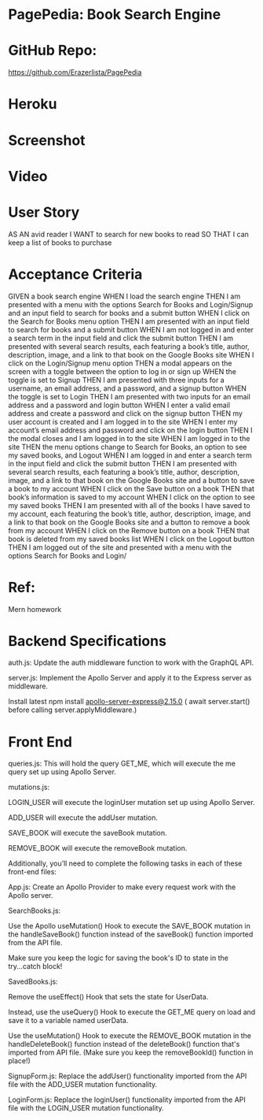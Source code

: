 # PagePedia: Book Search Engine

# GitHub Repo:

https://github.com/Erazerlista/PagePedia

# Heroku

# Screenshot

# Video

# User Story

AS AN avid reader
I WANT to search for new books to read
SO THAT I can keep a list of books to purchase

# Acceptance Criteria

GIVEN a book search engine
WHEN I load the search engine
THEN I am presented with a menu with the options Search for Books and Login/Signup and an input field to search for books and a submit button
WHEN I click on the Search for Books menu option
THEN I am presented with an input field to search for books and a submit button
WHEN I am not logged in and enter a search term in the input field and click the submit button
THEN I am presented with several search results, each featuring a book’s title, author, description, image, and a link to that book on the Google Books site
WHEN I click on the Login/Signup menu option
THEN a modal appears on the screen with a toggle between the option to log in or sign up
WHEN the toggle is set to Signup
THEN I am presented with three inputs for a username, an email address, and a password, and a signup button
WHEN the toggle is set to Login
THEN I am presented with two inputs for an email address and a password and login button
WHEN I enter a valid email address and create a password and click on the signup button
THEN my user account is created and I am logged in to the site
WHEN I enter my account’s email address and password and click on the login button
THEN I the modal closes and I am logged in to the site
WHEN I am logged in to the site
THEN the menu options change to Search for Books, an option to see my saved books, and Logout
WHEN I am logged in and enter a search term in the input field and click the submit button
THEN I am presented with several search results, each featuring a book’s title, author, description, image, and a link to that book on the Google Books site and a button to save a book to my account
WHEN I click on the Save button on a book
THEN that book’s information is saved to my account
WHEN I click on the option to see my saved books
THEN I am presented with all of the books I have saved to my account, each featuring the book’s title, author, description, image, and a link to that book on the Google Books site and a button to remove a book from my account
WHEN I click on the Remove button on a book
THEN that book is deleted from my saved books list
WHEN I click on the Logout button
THEN I am logged out of the site and presented with a menu with the options Search for Books and Login/

# Ref:

Mern homework

# Backend Specifications

auth.js: Update the auth middleware function to work with the GraphQL API.

server.js: Implement the Apollo Server and apply it to the Express server as middleware.

Install latest npm install apollo-server-express@2.15.0
( await server.start() before calling server.applyMiddleware.)

# Front End

queries.js: This will hold the query GET_ME, which will execute the me query set up using Apollo Server.

mutations.js:

LOGIN_USER will execute the loginUser mutation set up using Apollo Server.

ADD_USER will execute the addUser mutation.

SAVE_BOOK will execute the saveBook mutation.

REMOVE_BOOK will execute the removeBook mutation.

Additionally, you’ll need to complete the following tasks in each of these front-end files:

App.js: Create an Apollo Provider to make every request work with the Apollo server.

SearchBooks.js:

Use the Apollo useMutation() Hook to execute the SAVE_BOOK mutation in the handleSaveBook() function instead of the saveBook() function imported from the API file.

Make sure you keep the logic for saving the book's ID to state in the try...catch block!

SavedBooks.js:

Remove the useEffect() Hook that sets the state for UserData.

Instead, use the useQuery() Hook to execute the GET_ME query on load and save it to a variable named userData.

Use the useMutation() Hook to execute the REMOVE_BOOK mutation in the handleDeleteBook() function instead of the deleteBook() function that's imported from API file. (Make sure you keep the removeBookId() function in place!)

SignupForm.js: Replace the addUser() functionality imported from the API file with the ADD_USER mutation functionality.

LoginForm.js: Replace the loginUser() functionality imported from the API file with the LOGIN_USER mutation functionality.
